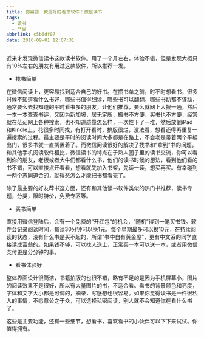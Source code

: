 ```yaml
---
title: 你需要一款更好的看书软件：微信读书
tags:
  - 读书
  - 产品
abbrlink: c5b6df07
date: 2016-09-01 12:07:31
---
```

近来才发现微信读书这款读书软件。用了一个月左右，体验不错，但是发现大概只有10%左右的朋友有用过这款软件，所以推荐一发。

<!-- more -->

*   找书简单

在微信阅读上，更容易找到适合自己的好书。在攒书单之前，时不时想看书，很多时候不知道看什么书好，哪些书值得细读，哪些书可以翻翻，哪些书动都不该动，通常要么去找知道的平时看书多的朋友，让他们推荐，要么就网上大搜一通，然后一本一本查查书评，又因为新加坡，居无定所，搬书不方便，买书也不方便，经常就在茫茫网上各种搜索，也不知道质量怎么样，一次性下了一堆，然后放倒iPad和Kindle上，花很多时间找，有打开看时，排版很烂，没法看，想看还得再重复一遍搜索的过程。最主要是平时的阅读时间大多都是在路上，不会老是带着两个平板出门，很多书就一直搁置着了。而微信阅读很好的解决了找书和“拿到”书的问题。和其他手机阅读软件相比，微信读书的特点在于熟人圈子里的读书交流，你可以看到你的朋友，老板或者大牛们都看什么书，他们的读书时候的想法，看到他们看的书不错，可以直接点开看看，想看就先加入书架，先读一读，想买再买。有幸碰到一两个志同道合的，就得愁怎么才能把书都看完了。

除了最主要的好友荐书这方面，还有和其他读书软件类似的热门书推荐，读书专题，分类，限时特价，免费专区等。

*   买书简单

直接用微信登陆后，会有一个免费的“开红包”的机会，“随机”得到一笔买书钱。软件会记录阅读时间，每读30分钟可以换1元，每个星期最多可以换10元，在持续阅读的状态，没有什么书是买不起的，所谓“书中自有黄金屋”，更有中文系的同学直接读成富翁的。如果钱不够，可以找人送上，正常买一本可以送一本，或者用微信支付更是分分钟的事。

*   看书体验好

整体界面设计很简洁，书籍拍版的也很不错，略有不足的是因为手机屏幕小，图片的阅读效果不是很好，所以有大量图片的书，不适合看。看书的背景颜色和亮度，字体和文字大小都是可调的，摘录，写感想也很容易。如果你觉得读书是一件很私人的事情，不愿意公之于众，可以选择私密阅读，别人就不会知道你在看什么书了。

这些是主要功能，还有一些细节，想看书，喜欢看书的小伙伴可以下下来试试。你值得拥有。
